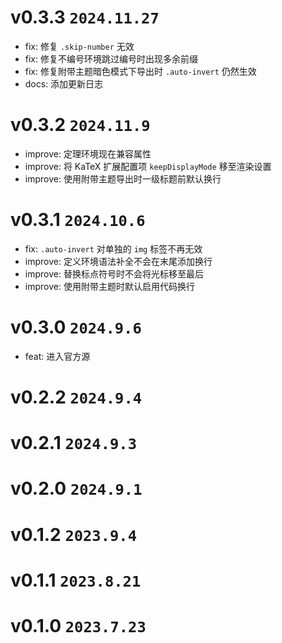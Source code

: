 # v0.3.3 `2024.11.27`

- fix: 修复 `.skip-number` 无效
- fix: 修复不编号环境跳过编号时出现多余前缀
- fix: 修复附带主题暗色模式下导出时 `.auto-invert` 仍然生效
- docs: 添加更新日志

# v0.3.2 `2024.11.9`

- improve: 定理环境现在兼容属性
- improve: 将 KaTeX 扩展配置项 `keepDisplayMode` 移至渲染设置
- improve: 使用附带主题导出时一级标题前默认换行

# v0.3.1 `2024.10.6`

- fix: `.auto-invert` 对单独的 `img` 标签不再无效
- improve: 定义环境语法补全不会在末尾添加换行
- improve: 替换标点符号时不会将光标移至最后
- improve: 使用附带主题时默认启用代码换行

# v0.3.0 `2024.9.6`

- feat: 进入官方源

# v0.2.2 `2024.9.4`

# v0.2.1 `2024.9.3`

# v0.2.0 `2024.9.1`

# v0.1.2 `2023.9.4`

# v0.1.1 `2023.8.21`

# v0.1.0 `2023.7.23`
